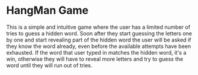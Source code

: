 # HangMan Game
This is a simple and intuitive game where the user has a limited number of tries to guess a hidden word.
Soon after they start guessing the letters one by one and start revealing part of the hidden word the user will be asked if they know the word already, even before the available attempts have been exhausted.
If the word that user typed in matches the hidden word, it's a win, otherwise they will have to reveal more letters and try to guess the word until they will run out of tries.
